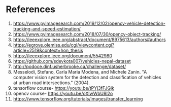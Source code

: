  # References

 1. https://www.pyimagesearch.com/2019/12/02/opencv-vehicle-detection-tracking-and-speed-estimation/
 2. https://www.pyimagesearch.com/2018/07/30/opencv-object-tracking/
 3. https://ieeexplore.ieee.org/abstract/document/8975613/authors#authors
 4. https://egrove.olemiss.edu/cgi/viewcontent.cgi?article=2519&context=hon_thesis 
 5. https://ieeexplore.ieee.org/document/5542980
 6. https://github.com/sdevkota007/vehicles-nepal-dataset
 7. http://podoce.dinf.usherbrooke.ca/challenge/dataset/
 8. Messelodi, Stefano, Carla Maria Modena, and Michele Zanin. "A computer vision system for the detection and classification of vehicles at urban road intersections." (2004).
 9. tensorflow course- https://youtu.be/tPYj3fFJGjk 
 10. opencv course- https://youtu.be/oXlwWbU8l2o
 11. https://www.tensorflow.org/tutorials/images/transfer_learning
